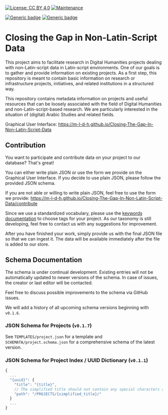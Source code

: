 [![License: CC BY 4.0](https://img.shields.io/badge/License-CC_BY_4.0-lightgrey.svg)](https://creativecommons.org/licenses/by/4.0/)
[![Maintenance](https://img.shields.io/badge/Maintained%3F-yes-green.svg)](https://github.com/Closing-the-Gap-in-NLS-DH/Projects/graphs/commit-activity)

[![Generic badge](https://img.shields.io/badge/IndexSchema-v0.1.1-blue.svg)](#json-schema-for-project-index--uuid-dictionary-v011)
[![Generic badge](https://img.shields.io/badge/ProjectsSchema-v0.1.7-blue.svg)](#json-schema-for-projects-v017)

# Closing the Gap in Non-Latin-Script Data

This project aims to facilitate research in Digital Humanities projects dealing with non-Latin-script data in Latin-script environments. One of our goals is to gather and provide information on existing projects. As a first step, this repository is meant to contain basic information on research or infrastructure projects, initiatives, and related institutions in a structured way.

This repository contains metadata information on projects and useful resources that can be loosely associated with the field of Digital Humanities and non-Latin-script-based research. We are particularly interested in the situation of (digital) Arabic Studies and related fields.

Graphical User Interface: <https://m-l-d-h.github.io/Closing-The-Gap-In-Non-Latin-Script-Data>

## Contribution

You want to participate and contribute data on your project to our database? That's great!

You can either write plain JSON or use the form we provide on the Graphical User Interface. If you decide to use plain JSON, please follow the provided JSON schema.

If you are not able or willing to write plain JSON, feel free to use the form we provide: <https://m-l-d-h.github.io/Closing-The-Gap-In-Non-Latin-Script-Data/contribute>

Since we use a standardized vocabulary, please use the [keywords documentation](https://github.com/M-L-D-H/Closing-The-Gap-In-Non-Latin-Script-Data/blob/master/keywords_documentation.md) to choose tags for your project. As our taxonomy is still developing, feel free to contact us with any suggestions for improvement.

After you have finished your work, simply provide us with the final JSON file so that we can ingest it. The data will be available immediately after the file is added to our store.

## Schema Documentation

The schema is under continual development. Existing entries will not be automatically updated to newer versions of the schema. In case of issues, the creator or last editor will be contacted.

Feel free to discuss possible improvements to the schema via GitHub issues.

We will add a history of all upcoming schema versions beginning with `v0.1.6`.

### JSON Schema for Projects (`v0.1.7`)

See `TEMPLATES/project.json` for a template and `SCHEMATA/project.schema.json` for a comprehensive schema of the latest version.

### JSON Schema for Project Index / UUID Dictionary (`v0.1.1`)

```javascript
{
  ...
  "{uuid}": {
    "title": "{title}",
    // The simplified title should not contain any special characters and be machine-readable
    "path": "/PROJECTS/{simplified_title}/"
  }
  ...
}
```
